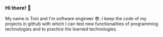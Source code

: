<h3>Hi there! 👋</h3>

My name is Toni and I'm software engineer 😎. I keep the code of my projects in github with which I can test new functionalities of programming technologies and to practice the learned technologies.
